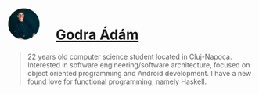 # <img src="https://github.com/godraadam/godraadam/blob/main/profilepic.png" alt="" width="64" height="64"> &nbsp;&nbsp;&nbsp;&nbsp;[Godra Ádám](https://github.com/godraadam)
  

> 22 years old computer science student located in Cluj-Napoca.
>  Interested in software engineering/software architecture, focused on object oriented programming and Android development. I have a new found love for functional programming, namely Haskell.
